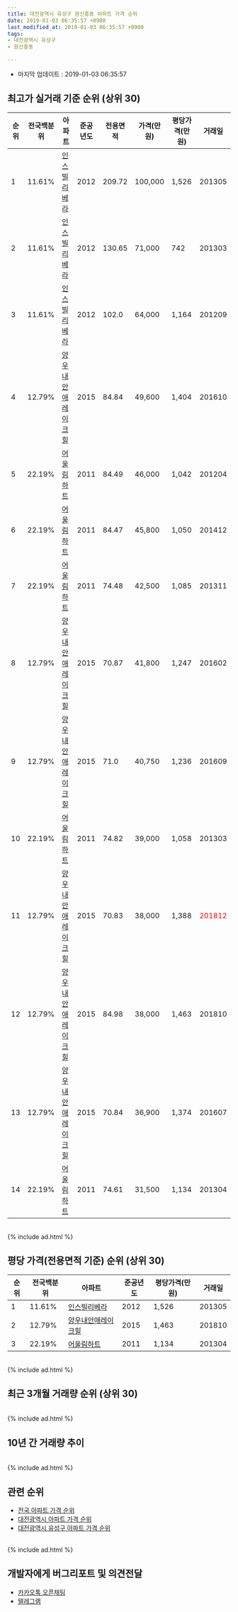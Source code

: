 ```yaml
---
title: 대전광역시 유성구 원신흥동 아파트 가격 순위
date: 2019-01-03 06:35:57 +0900
last_modified_at: 2019-01-03 06:35:57 +0900
tags:
- 대전광역시 유성구
- 원신흥동

---
```


* 마지막 업데이트 : 2019-01-03 06:35:57

## 최고가 실거래 기준 순위 (상위 30)


|순위|전국백분위|아파트|준공년도|전용면적|가격(만원)|평당가격(만원)|거래일|
|---|---|---|---|---|---|---|---|
|1|11.61%|[인스빌리베라](https://search.naver.com/search.naver?query=%EB%8C%80%EC%A0%84%EA%B4%91%EC%97%AD%EC%8B%9C+%EC%9C%A0%EC%84%B1%EA%B5%AC+%EC%9B%90%EC%8B%A0%ED%9D%A5%EB%8F%99+%EC%9D%B8%EC%8A%A4%EB%B9%8C%EB%A6%AC%EB%B2%A0%EB%9D%BC)|2012|209.72|100,000|1,526|201305|
|2|11.61%|[인스빌리베라](https://search.naver.com/search.naver?query=%EB%8C%80%EC%A0%84%EA%B4%91%EC%97%AD%EC%8B%9C+%EC%9C%A0%EC%84%B1%EA%B5%AC+%EC%9B%90%EC%8B%A0%ED%9D%A5%EB%8F%99+%EC%9D%B8%EC%8A%A4%EB%B9%8C%EB%A6%AC%EB%B2%A0%EB%9D%BC)|2012|130.65|71,000|742|201303|
|3|11.61%|[인스빌리베라](https://search.naver.com/search.naver?query=%EB%8C%80%EC%A0%84%EA%B4%91%EC%97%AD%EC%8B%9C+%EC%9C%A0%EC%84%B1%EA%B5%AC+%EC%9B%90%EC%8B%A0%ED%9D%A5%EB%8F%99+%EC%9D%B8%EC%8A%A4%EB%B9%8C%EB%A6%AC%EB%B2%A0%EB%9D%BC)|2012|102.0|64,000|1,164|201209|
|4|12.79%|[양우내안애레이크힐](https://search.naver.com/search.naver?query=%EB%8C%80%EC%A0%84%EA%B4%91%EC%97%AD%EC%8B%9C+%EC%9C%A0%EC%84%B1%EA%B5%AC+%EC%9B%90%EC%8B%A0%ED%9D%A5%EB%8F%99+%EC%96%91%EC%9A%B0%EB%82%B4%EC%95%88%EC%95%A0%EB%A0%88%EC%9D%B4%ED%81%AC%ED%9E%90)|2015|84.84|49,600|1,404|201610|
|5|22.19%|[어울림하트](https://search.naver.com/search.naver?query=%EB%8C%80%EC%A0%84%EA%B4%91%EC%97%AD%EC%8B%9C+%EC%9C%A0%EC%84%B1%EA%B5%AC+%EC%9B%90%EC%8B%A0%ED%9D%A5%EB%8F%99+%EC%96%B4%EC%9A%B8%EB%A6%BC%ED%95%98%ED%8A%B8)|2011|84.49|46,000|1,042|201204|
|6|22.19%|[어울림하트](https://search.naver.com/search.naver?query=%EB%8C%80%EC%A0%84%EA%B4%91%EC%97%AD%EC%8B%9C+%EC%9C%A0%EC%84%B1%EA%B5%AC+%EC%9B%90%EC%8B%A0%ED%9D%A5%EB%8F%99+%EC%96%B4%EC%9A%B8%EB%A6%BC%ED%95%98%ED%8A%B8)|2011|84.47|45,800|1,050|201412|
|7|22.19%|[어울림하트](https://search.naver.com/search.naver?query=%EB%8C%80%EC%A0%84%EA%B4%91%EC%97%AD%EC%8B%9C+%EC%9C%A0%EC%84%B1%EA%B5%AC+%EC%9B%90%EC%8B%A0%ED%9D%A5%EB%8F%99+%EC%96%B4%EC%9A%B8%EB%A6%BC%ED%95%98%ED%8A%B8)|2011|74.48|42,500|1,085|201311|
|8|12.79%|[양우내안애레이크힐](https://search.naver.com/search.naver?query=%EB%8C%80%EC%A0%84%EA%B4%91%EC%97%AD%EC%8B%9C+%EC%9C%A0%EC%84%B1%EA%B5%AC+%EC%9B%90%EC%8B%A0%ED%9D%A5%EB%8F%99+%EC%96%91%EC%9A%B0%EB%82%B4%EC%95%88%EC%95%A0%EB%A0%88%EC%9D%B4%ED%81%AC%ED%9E%90)|2015|70.87|41,800|1,247|201602|
|9|12.79%|[양우내안애레이크힐](https://search.naver.com/search.naver?query=%EB%8C%80%EC%A0%84%EA%B4%91%EC%97%AD%EC%8B%9C+%EC%9C%A0%EC%84%B1%EA%B5%AC+%EC%9B%90%EC%8B%A0%ED%9D%A5%EB%8F%99+%EC%96%91%EC%9A%B0%EB%82%B4%EC%95%88%EC%95%A0%EB%A0%88%EC%9D%B4%ED%81%AC%ED%9E%90)|2015|71.0|40,750|1,236|201609|
|10|22.19%|[어울림하트](https://search.naver.com/search.naver?query=%EB%8C%80%EC%A0%84%EA%B4%91%EC%97%AD%EC%8B%9C+%EC%9C%A0%EC%84%B1%EA%B5%AC+%EC%9B%90%EC%8B%A0%ED%9D%A5%EB%8F%99+%EC%96%B4%EC%9A%B8%EB%A6%BC%ED%95%98%ED%8A%B8)|2011|74.82|39,000|1,058|201303|
|11|12.79%|[양우내안애레이크힐](https://search.naver.com/search.naver?query=%EB%8C%80%EC%A0%84%EA%B4%91%EC%97%AD%EC%8B%9C+%EC%9C%A0%EC%84%B1%EA%B5%AC+%EC%9B%90%EC%8B%A0%ED%9D%A5%EB%8F%99+%EC%96%91%EC%9A%B0%EB%82%B4%EC%95%88%EC%95%A0%EB%A0%88%EC%9D%B4%ED%81%AC%ED%9E%90)|2015|70.83|38,000|1,388|<span style="color:red">201812</span>|
|12|12.79%|[양우내안애레이크힐](https://search.naver.com/search.naver?query=%EB%8C%80%EC%A0%84%EA%B4%91%EC%97%AD%EC%8B%9C+%EC%9C%A0%EC%84%B1%EA%B5%AC+%EC%9B%90%EC%8B%A0%ED%9D%A5%EB%8F%99+%EC%96%91%EC%9A%B0%EB%82%B4%EC%95%88%EC%95%A0%EB%A0%88%EC%9D%B4%ED%81%AC%ED%9E%90)|2015|84.98|38,000|1,463|201810|
|13|12.79%|[양우내안애레이크힐](https://search.naver.com/search.naver?query=%EB%8C%80%EC%A0%84%EA%B4%91%EC%97%AD%EC%8B%9C+%EC%9C%A0%EC%84%B1%EA%B5%AC+%EC%9B%90%EC%8B%A0%ED%9D%A5%EB%8F%99+%EC%96%91%EC%9A%B0%EB%82%B4%EC%95%88%EC%95%A0%EB%A0%88%EC%9D%B4%ED%81%AC%ED%9E%90)|2015|70.84|36,900|1,374|201607|
|14|22.19%|[어울림하트](https://search.naver.com/search.naver?query=%EB%8C%80%EC%A0%84%EA%B4%91%EC%97%AD%EC%8B%9C+%EC%9C%A0%EC%84%B1%EA%B5%AC+%EC%9B%90%EC%8B%A0%ED%9D%A5%EB%8F%99+%EC%96%B4%EC%9A%B8%EB%A6%BC%ED%95%98%ED%8A%B8)|2011|74.61|31,500|1,134|201304|


<br>
{% include ad.html %}
<br>

## 평당 가격(전용면적 기준) 순위 (상위 30)


|순위|전국백분위|아파트|준공년도|평당가격(만원)|거래일|
|---|---|---|---|---|---|
|1|11.61%|[인스빌리베라](https://search.naver.com/search.naver?query=%EB%8C%80%EC%A0%84%EA%B4%91%EC%97%AD%EC%8B%9C+%EC%9C%A0%EC%84%B1%EA%B5%AC+%EC%9B%90%EC%8B%A0%ED%9D%A5%EB%8F%99+%EC%9D%B8%EC%8A%A4%EB%B9%8C%EB%A6%AC%EB%B2%A0%EB%9D%BC)|2012|1,526|201305|
|2|12.79%|[양우내안애레이크힐](https://search.naver.com/search.naver?query=%EB%8C%80%EC%A0%84%EA%B4%91%EC%97%AD%EC%8B%9C+%EC%9C%A0%EC%84%B1%EA%B5%AC+%EC%9B%90%EC%8B%A0%ED%9D%A5%EB%8F%99+%EC%96%91%EC%9A%B0%EB%82%B4%EC%95%88%EC%95%A0%EB%A0%88%EC%9D%B4%ED%81%AC%ED%9E%90)|2015|1,463|201810|
|3|22.19%|[어울림하트](https://search.naver.com/search.naver?query=%EB%8C%80%EC%A0%84%EA%B4%91%EC%97%AD%EC%8B%9C+%EC%9C%A0%EC%84%B1%EA%B5%AC+%EC%9B%90%EC%8B%A0%ED%9D%A5%EB%8F%99+%EC%96%B4%EC%9A%B8%EB%A6%BC%ED%95%98%ED%8A%B8)|2011|1,134|201304|


<br>
{% include ad.html %}
<br>

## 최근 3개월 거래량 순위 (상위 30)


<div style="width:100%;">
    <canvas id="deal_count_ranking" height="250"></canvas>
</div>


<script>
new Chart(document.getElementById("deal_count_ranking"), {
    type: 'horizontalBar',
    data: {
        labels: ['어울림하트', '양우내안애레이크힐', '인스빌리베라'],
        datasets: [{
            label: '실거래 수',
            data: [10, 7, 3],
            borderColor: "rgba(255, 0, 128, 1)",
            backgroundColor: "rgba(255, 0, 128, 0.5)",
            fill: false,
        }]
    },
    options: {
        responsive: true,
        title: {
            display: true,
            text: '최근 3개월 거래량 순위'
        },
        tooltips: {
            mode: 'index',
            intersect: false,
            callbacks: {
                title: function(tooltipItems, data) {
                    return "실거래 수:";
                },
                label: function(tooltipItem, data) {
                    return data.labels[tooltipItem.index] + ": " + tooltipItem.xLabel;
                }
            }
        },
        hover: {
            mode: 'nearest',
            intersect: true
        },
        scales: {
            xAxes: [{
                display: true,
                scaleLabel: {
                    display: true,
                    labelString: '실거래 수'
                },
                ticks: {
                    suggestedMin: 0,
                }
            }],
            yAxes: [{
                display: true,
                ticks: {
                    autoSkip: false,
                    callback: function(value, index, values) {
                        if (value.length > 15)
                            return value.substr(0, 13) + "...";
                        else
                            return value;
                    }
                },
                scaleLabel: {
                    display: false,
                }
            }]
        }
    }
});

</script>


<br>
{% include ad.html %}
<br>

## 10년 간 거래량 추이


<div style="width:100%;">
    <canvas id="deal_progress" height="250"></canvas>
</div>

<script>
new Chart(document.getElementById("deal_progress"), {
    type: 'line',
    data: {
        labels: ['200901','200902','200903','200904','200905','200906','200907','200908','200909','200910','200911','200912','201001','201002','201003','201004','201005','201006','201007','201008','201009','201010','201011','201012','201101','201102','201103','201104','201105','201106','201107','201108','201109','201110','201111','201112','201201','201202','201203','201204','201205','201206','201207','201208','201209','201210','201211','201212','201301','201302','201303','201304','201305','201306','201307','201308','201309','201310','201311','201312','201401','201402','201403','201404','201405','201406','201407','201408','201409','201410','201411','201412','201501','201502','201503','201504','201505','201506','201507','201508','201509','201510','201511','201512','201601','201602','201603','201604','201605','201606','201607','201608','201609','201610','201611','201612','201701','201702','201703','201704','201705','201706','201707','201708','201709','201710','201711','201712','201801','201802','201803','201804','201805','201806','201807','201808','201809','201810','201811','201812','201901'],
        datasets: [{
            label: '실거래 수',
            pointRadius: 1,
            data: [0, 0, 0, 0, 0, 0, 0, 0, 0, 0, 0, 0, 0, 0, 0, 0, 0, 0, 0, 0, 0, 0, 0, 0, 0, 0, 0, 0, 0, 0, 0, 0, 0, 0, 2, 10, 8, 12, 5, 4, 2, 2, 1, 0, 8, 4, 7, 4, 3, 1, 12, 4, 9, 5, 3, 3, 9, 12, 16, 12, 17, 13, 11, 2, 8, 3, 6, 7, 9, 14, 8, 7, 13, 10, 11, 7, 12, 13, 10, 12, 2, 12, 12, 12, 6, 10, 7, 14, 14, 17, 13, 21, 19, 25, 23, 16, 13, 15, 14, 11, 9, 13, 13, 19, 19, 17, 12, 11, 13, 8, 20, 8, 4, 12, 17, 16, 46, 20, 13, 7, 0],
            borderColor: "rgba(255, 201, 14, 1)",
            backgroundColor: "rgba(255, 201, 14, 0.5)",
            fill: true,
        }]
    },
    options: {
        responsive: true,
        title: {
            display: true,
            text: '10년간 거래량 추이'
        },
        tooltips: {
            mode: 'index',
            intersect: false,
        },
        hover: {
            mode: 'nearest',
            intersect: true
        },
        scales: {
            xAxes: [{
                display: true,
                scaleLabel: {
                    display: true,
                    labelString: '년/월'
                }
            }],
            yAxes: [{
                display: true,
                ticks: {
                    suggestedMin: 0,
                },
                scaleLabel: {
                    display: true,
                    labelString: '실거래 수'
                }
            }]
        }
    }
});

</script>


<br>
{% include ad.html %}
<br>

## 관련 순위

- [전국 아파트 가격 순위](https://inasie.github.io/apt-ranking/전국)
- [대전광역시 아파트 가격 순위](https://inasie.github.io/apt-ranking/대전광역시)
- [대전광역시 유성구 아파트 가격 순위](https://inasie.github.io/apt-ranking/대전광역시-유성구)


<br>
{% include ad.html %}
<br>

## 개발자에게 버그리포트 및 의견전달

- [카카오톡 오픈채팅](https://open.kakao.com/o/gLJUAP4)
- [텔레그램](https://t.me/inasie)

